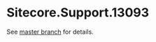 # Sitecore.Support.13093

See [master branch](https://github.com/sitecoresupport/Sitecore.Support.13093) for details.